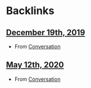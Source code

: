 
# Backlinks
## [December 19th, 2019](<December 19th, 2019.md>)
- From [Conversation](<Conversation.md>)

## [May 12th, 2020](<May 12th, 2020.md>)
- From [Conversation](<Conversation.md>)

